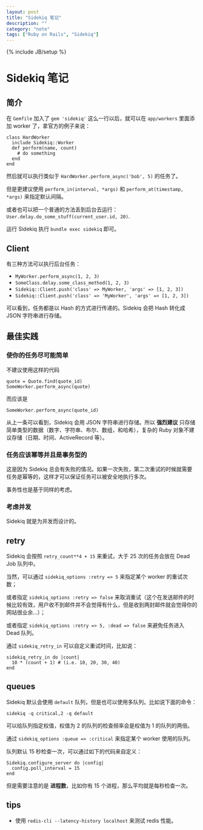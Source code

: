 ```yaml
---
layout: post
title: "Sidekiq 笔记"
description: ""
category: "note"
tags: ["Ruby on Rails", "Sidekiq"]
---
```

{% include JB/setup %}

# Sidekiq 笔记

## 简介

在 `Gemfile` 加入了 `gem 'sidekiq'` 这么一行以后，就可以在 `app/workers` 里面添加 worker 了，拿官方的例子来说：

    class HardWorker
      include Sidekiq::Worker
      def perform(name, count)
        # do something
      end
    end

然后就可以执行类似于 `HardWorker.perform_async('bob', 5)` 的任务了。

但是更建议使用 `perform_in(interval, *args)` 和 `perform_at(timestamp, *args)` 来指定默认间隔。

或者也可以把一个普通的方法丢到后台去运行：`User.delay.do_some_stuff(current_user.id, 20)`.

运行 Sidekiq 执行 `bundle exec sidekiq` 即可。

## Client

有三种方法可以执行后台任务：

- `MyWorker.perform_async(1, 2, 3)`
- `SomeClass.delay.some_class_method(1, 2, 3)`
- `Sidekiq::Client.push('class' => MyWorker, 'args' => [1, 2, 3])`
- `Sidekiq::Client.push('class' => 'MyWorker', 'args' => [1, 2, 3])`

可以看到，任务都是以 Hash 的方式进行传递的。Sidekiq 会把 Hash 转化成 JSON 字符串进行存储。

## 最佳实践

### 使你的任务尽可能简单

不建议使用这样的代码

    quote = Quote.find(quote_id)
    SomeWorker.perform_async(quote)

而应该是

    SomeWorker.perform_async(quote_id)

从上一条可以看到，Sidekiq 会用 JSON 字符串进行存储。所以 **强烈建议** 只存储简单类型的数据（数字、字符串、布尔、数组，和哈希），复杂的 Ruby 对象不建议存储（日期、时间、ActiveRecord 等）。

### 任务应该幂等并且是事务型的

这是因为 Sidekiq 总会有失败的情况。如果一次失败，第二次重试的时候就需要任务是幂等的，这样才可以保证任务可以被安全地执行多次。

事务性也是基于同样的考虑。

### 考虑并发

Sidekiq 就是为并发而设计的。

## retry

Sidekiq 会按照 `retry_count**4 + 15` 来重试，大于 25 次的任务会放在 Dead Job 队列中。

当然，可以通过 `sidekiq_options :retry => 5` 来指定某个 worker 的重试次数；

或者指定 `sidekiq_options :retry => false` 来取消重试（这个在发送邮件的时候比较有效，用户收不到邮件并不会觉得有什么，但是收到两封邮件就会觉得你的网站很业余…）；

或者指定 `sidekiq_options :retry => 5, :dead => false` 来避免任务进入 Dead 队列。

通过 `sidekiq_retry_in` 可以自定义重试时间，比如说：

    sidekiq_retry_in do |count|
      10 * (count + 1) # (i.e. 10, 20, 30, 40)
    end

## queues

Sidekiq 默认会使用 `default` 队列，但是也可以使用多队列。比如说下面的命令：

    sidekiq -q critical,2 -q default

可以给队列指定权值，权值为 2 的队列的检查频率会是权值为 1 的队列的两倍。

通过 `sidekiq_options :queue => :critical` 来指定某个 worker 使用的队列。

队列默认 15 秒检查一次，可以通过如下的代码来自定义：

    Sidekiq.configure_server do |config|
      config.poll_interval = 15
    end

但是需要注意的是 **进程数**，比如你有 15 个进程，那么平均就是每秒检查一次。

## tips

- 使用 `redis-cli --latency-history localhost` 来测试 redis 性能。
